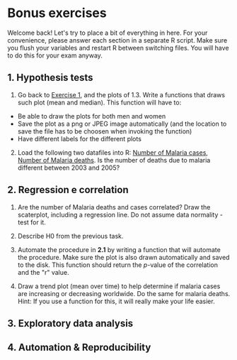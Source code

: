 # Bonus exercises

Welcome back! Let's try to place a bit of everything in here.
For your convenience, please answer each section in a separate R script.
Make sure you flush your variables and restart R between switching files.
You will have to do this for your exam anyway.


## 1. Hypothesis tests

1. Go back to [Exercise 1](ex1.html), and the plots of 1.3. Write a functions that draws such plot (mean and median).
This function will have to:
* Be able to draw the plots for both men and women
* Save the plot as a png or JPEG image automatically (and the location to save the file has to be choosen when invoking the function)
* Have different labels for the different plots

2. Load the following two datafiles into R: [Number of Malaria cases](http://docs.google.com/spreadsheet/pub?key=pp59adS3CHWczfPHQMiqxCg&output=csv), [Number of Malaria deaths](http://docs.google.com/spreadsheet/pub?key=pp59adS3CHWfZGL9qouvTbQ&output=xlsx).
Is the number of deaths due to malaria different between 2003 and 2005?


## 2. Regression e correlation

1. Are the number of Malaria deaths and cases correlated? Draw the scaterplot, including a regression line. Do not assume data normality - test for it.

2. Describe H0 from the previous task.

3. Automate the procedure in **2.1** by writing a function that will automate the procedure. Make sure the plot is also drawn automatically and saved to the disk. This function should return the *p*-value of the correlation and the "r" value.

4. Draw a trend plot (mean over time) to help determine if malaria cases are increasing or decreasing worldwide. Do the same for malaria deaths.
Hint: If you use a function for this, it will really make your life easier.

## 3. Exploratory data analysis


## 4. Automation & Reproducibility


